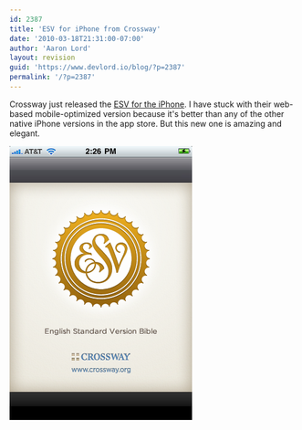 ```yaml
---
id: 2387
title: 'ESV for iPhone from Crossway'
date: '2010-03-18T21:31:00-07:00'
author: 'Aaron Lord'
layout: revision
guid: 'https://www.devlord.io/blog/?p=2387'
permalink: '/?p=2387'
---
```


Crossway just released the <a href="http://itunes.apple.com/us/app/esv-bible/id361797273?mt=8">ESV for the iPhone</a>. I have stuck with their web-based mobile-optimized version because it's better than any of the other native iPhone versions in the app store. But this new one is amazing and elegant.
<p class="mobile-photo"><a href="/assets/img/2011/10/img_0779-7832341.png"><img src="/assets/img/2011/10/img_0779-7832341.png?w=200" alt="" border="0" /></a></p>

<div class="blogger-post-footer"><img alt="" width="1" height="1" /></div>
